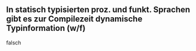 In statisch typisierten proz. und funkt. Sprachen gibt es zur Compilezeit dynamische Typinformation (w/f)
---
falsch
